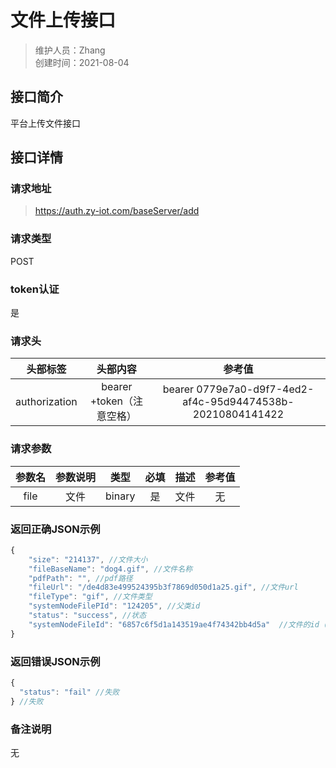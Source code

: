 # 文件上传接口
  >维护人员：Zhang  
  >创建时间：2021-08-04

## 接口简介
  平台上传文件接口

## 接口详情
### 请求地址
   >https://auth.zy-iot.com/baseServer/add

### 请求类型
POST

### token认证
是

### 请求头
| 头部标签 | 头部内容 | 参考值
| :------:  | :------: | :------:
| authorization | bearer +token（注意空格）| bearer 0779e7a0-d9f7-4ed2-af4c-95d94474538b-20210804141422


### 请求参数
| 参数名 | 参数说明 | 类型 | 必填  | 描述 | 参考值 |
| :------:  | :------: | :------: | :------: | :------: | :------:
| file | 文件 | binary | 是 | 文件 | 无


### 返回正确JSON示例
```js
{
    "size": "214137", //文件大小
    "fileBaseName": "dog4.gif", //文件名称
    "pdfPath": "", //pdf路径
    "fileUrl": "/de4d83e499524395b3f7869d050d1a25.gif", //文件url
    "fileType": "gif", //文件类型
    "systemNodeFilePId": "124205", //父类id
    "status": "success", //状态
    "systemNodeFileId": "6857c6f5d1a143519ae4f74342bb4d5a"  //文件的id（关键，文件录入系统所使用的的id）
}
  ```

### 返回错误JSON示例
```js
{
  "status": "fail" //失败
} //失败
  ```

### 备注说明
 无
